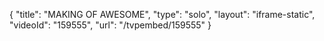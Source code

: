 {
    "title": "MAKING OF AWESOME",
    "type": "solo",
    "layout": "iframe-static",
    "videoId": "159555",
    "url": "\/tvpembed\/159555"
}